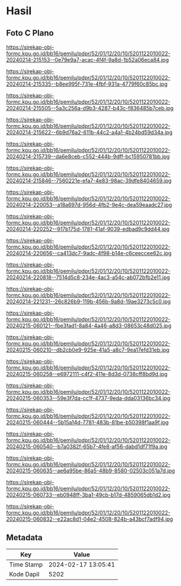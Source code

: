 # Hasil

## Foto C Plano

https://sirekap-obj-formc.kpu.go.id/bb16/pemilu/pdpr/52/01/12/20/10/5201122010022-20240214-215153--0e79e9a7-acac-4f4f-9a8d-1b52a06eca84.jpg

https://sirekap-obj-formc.kpu.go.id/bb16/pemilu/pdpr/52/01/12/20/10/5201122010022-20240214-215335--b8ee995f-731e-4fbf-931a-4779f60c85bc.jpg

https://sirekap-obj-formc.kpu.go.id/bb16/pemilu/pdpr/52/01/12/20/10/5201122010022-20240214-215505--5a3c256a-d9b3-4287-b43c-f836485b7ceb.jpg

https://sirekap-obj-formc.kpu.go.id/bb16/pemilu/pdpr/52/01/12/20/10/5201122010022-20240214-215622--6b9d76a2-611b-44c2-a4a1-4b24bd59d34a.jpg

https://sirekap-obj-formc.kpu.go.id/bb16/pemilu/pdpr/52/01/12/20/10/5201122010022-20240214-215739--da6e8ceb-c552-444b-9dff-bc15950781bb.jpg

https://sirekap-obj-formc.kpu.go.id/bb16/pemilu/pdpr/52/01/12/20/10/5201122010022-20240214-215846--7560221e-efa7-4e83-98ac-39dfe8404659.jpg

https://sirekap-obj-formc.kpu.go.id/bb16/pemilu/pdpr/52/01/12/20/10/5201122010022-20240214-220053--a18a697d-956d-4fb2-9e4c-dea59eaadc27.jpg

https://sirekap-obj-formc.kpu.go.id/bb16/pemilu/pdpr/52/01/12/20/10/5201122010022-20240214-220252--917b175d-1781-41af-9039-edbad9c9dd44.jpg

https://sirekap-obj-formc.kpu.go.id/bb16/pemilu/pdpr/52/01/12/20/10/5201122010022-20240214-220656--ca413dc7-9adc-4f98-b14e-c6ceeccee62c.jpg

https://sirekap-obj-formc.kpu.go.id/bb16/pemilu/pdpr/52/01/12/20/10/5201122010022-20240214-220818--7514d5c8-234e-4ac3-a54c-ab072bfb2e11.jpg

https://sirekap-obj-formc.kpu.go.id/bb16/pemilu/pdpr/52/01/12/20/10/5201122010022-20240214-221231--26c826b9-119b-456b-9a8d-19ae3273c5c0.jpg

https://sirekap-obj-formc.kpu.go.id/bb16/pemilu/pdpr/52/01/12/20/10/5201122010022-20240215-060121--fbe3fad1-8a84-4a46-a8d3-08653c48d025.jpg

https://sirekap-obj-formc.kpu.go.id/bb16/pemilu/pdpr/52/01/12/20/10/5201122010022-20240215-060210--db2cb0e9-925e-41a5-a8c7-9ea17efd31eb.jpg

https://sirekap-obj-formc.kpu.go.id/bb16/pemilu/pdpr/52/01/12/20/10/5201122010022-20240215-060258--e6972111-c4f2-411e-8d3d-0738cff8bd9d.jpg

https://sirekap-obj-formc.kpu.go.id/bb16/pemilu/pdpr/52/01/12/20/10/5201122010022-20240215-060353--59e3f7da-cc1f-4737-9eda-dda03136bc34.jpg

https://sirekap-obj-formc.kpu.go.id/bb16/pemilu/pdpr/52/01/12/20/10/5201122010022-20240215-060444--5b15a14d-7781-483b-81be-b50398f1aa9f.jpg

https://sirekap-obj-formc.kpu.go.id/bb16/pemilu/pdpr/52/01/12/20/10/5201122010022-20240215-060540--b7a0382f-65b7-4fe8-af56-dabd1df71f9a.jpg

https://sirekap-obj-formc.kpu.go.id/bb16/pemilu/pdpr/52/01/12/20/10/5201122010022-20240215-060635--ae6a95be-86a5-48b9-8580-02503c051a7d.jpg

https://sirekap-obj-formc.kpu.go.id/bb16/pemilu/pdpr/52/01/12/20/10/5201122010022-20240215-060733--eb0948ff-3ba1-49cb-b17d-4859065db1d2.jpg

https://sirekap-obj-formc.kpu.go.id/bb16/pemilu/pdpr/52/01/12/20/10/5201122010022-20240215-060832--e22ac8d1-04e2-4508-824b-a43bcf7adf94.jpg


## Metadata

| Key        | Value               |
| ---------- | ------------------- |
| Time Stamp | 2024-02-17 13:05:41 |
| Kode Dapil | 5202                |



